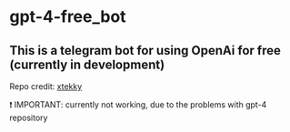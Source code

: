 # gpt-4-free_bot

<h2 align="left">This is a telegram bot for using OpenAi for free (currently in development)</h2>

<p align="left">Repo credit: <a href="https://github.com/xtekky/gpt4free">xtekky</a></p>

<p align="left">❗️ IMPORTANT: currently not working, due to the problems with gpt-4 repository</p>

